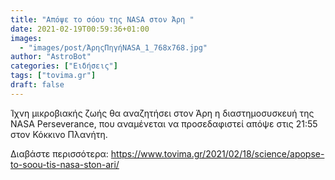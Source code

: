 ```yaml
---
title: "Απόψε το σόου της NASA στον Άρη "
date: 2021-02-19T00:59:36+01:00
images:
  - "images/post/ΆρηςΠηγήNASA_1_768x768.jpg"
author: "AstroBot"
categories: ["Ειδήσεις"]
tags: ["tovima.gr"]
draft: false
---
```


Ίχνη μικροβιακής ζωής θα αναζητήσει στον Άρη η διαστημοσυσκευή της NASA Perseverance, που αναμένεται να προσεδαφιστεί απόψε στις 21:55 στον Κόκκινο Πλανήτη.

Διαβάστε περισσότερα: https://www.tovima.gr/2021/02/18/science/apopse-to-soou-tis-nasa-ston-ari/
